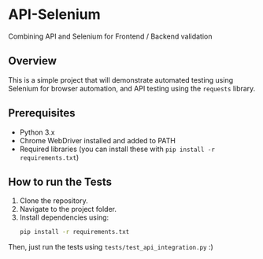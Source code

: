 # API-Selenium
Combining API and Selenium for Frontend / Backend validation 

## Overview
This is a simple project that will demonstrate automated testing using Selenium for browser automation, and API testing using the `requests` library.

## Prerequisites
- Python 3.x
- Chrome WebDriver installed and added to PATH
- Required libraries (you can install these with `pip install -r requirements.txt`)

## How to run the Tests
1. Clone the repository.
2. Navigate to the project folder.
3. Install dependencies using:
   ```bash
   pip install -r requirements.txt

Then, just run the tests using ``tests/test_api_integration.py`` :)
